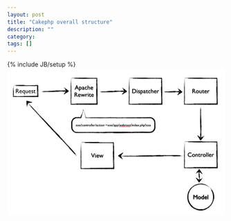```yaml
---
layout: post
title: "Cakephp overall structure"
description: ""
category: 
tags: []
---
```

{% include JB/setup %}
![Alt cakephp](/images/cakephp-request.png)
